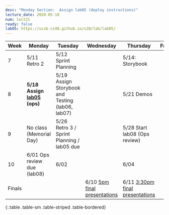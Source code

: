 ```yaml
---
desc: "Monday Section:  Assign lab05 (deploy instructions)"
lecture_date: 2020-05-18
num: lect21
ready: false
lab05: https://ucsb-cs48.github.io/s20/lab/lab05/
---
```


| Week | Monday        | Tuesday              | Wednesday |  Thursday      | Friday |
|------|---------------|----------------------|-----------|----------------|--------|
|  7   | 5/11 Retro 2 | 5/12 Sprint Planning |       | 5/14:  Storybook      | |
|  8   | **5/18 Assign [lab05]({{page.lab05}}) (ops)** | 5/19  Assign Storybook and Testing (lab06, lab07)  |       | 5/21  Demos   | |
|  9   | No class (Memorial Day) | 5/26  Retro 3 / Sprint Planning / lab05 due |  | 5/28  Start lab08 (Ops review)   | |
|  10   | 6/01  Ops review due (lab08)  | 6/02           |        | 6/04 | |
| Finals |  |  | 6/10 [5pm final presentations](https://ucsb-cs48.github.io/s20/exam/5pm_section/) | 6/11 [3:30pm final presentations](https://ucsb-cs48.github.io/s20/exam/330pm_section/) | |
{:.table .table-sm .table-striped .table-bordered}
